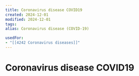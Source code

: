 ```yaml
---
title: Coronavirus disease COVID19
created: 2024-12-01
modified: 2024-12-01
tags: 
alias: Coronavirus disease (COVID-19)

usedFor:
- "[[4242 Coronavirus diseases]]"
---
```

# Coronavirus disease COVID19
